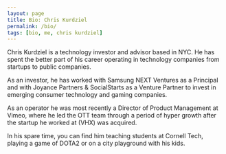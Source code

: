 ```yaml
---
layout: page
title: Bio: Chris Kurdziel
permalink: /bio/
tags: [bio, me, chris kurdziel]
---
```


Chris Kurdziel is a technology investor and advisor based in NYC. He has spent the better part of his career operating in technology companies from startups to public companies. 

As an investor, he has worked with Samsung NEXT Ventures as a Principal and with Joyance Partners & SocialStarts as a Venture Partner to invest in emerging consumer technology and gaming companies.

As an operator he was most recently a Director of Product Management at Vimeo, where he led the OTT team through a period of hyper growth after the startup he worked at (VHX) was acquired. 

In his spare time, you can find him teaching students at Cornell Tech, playing a game of DOTA2 or on a city playground with his kids.
